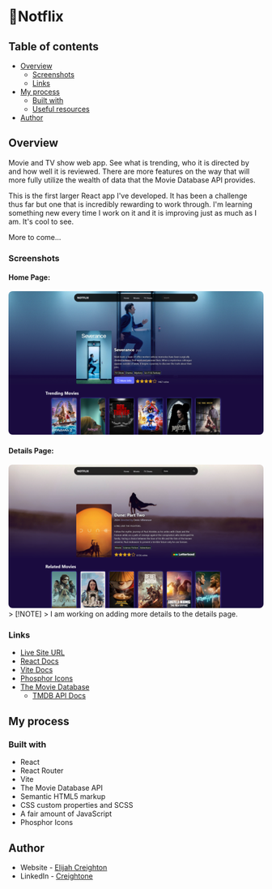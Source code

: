 # 🍿Notflix

## Table of contents

- [Overview](#overview)
  - [Screenshots](#screenshots)
  - [Links](#links)
- [My process](#my-process)
  - [Built with](#built-with)
  - [Useful resources](#useful-resources)
- [Author](#author)

## Overview

Movie and TV show web app. See what is trending, who it is directed by and how well it is reviewed. There are more features on the way that will more fully utilize the wealth of data that the Movie Database API provides.

This is the first larger React app I've developed. It has been a challenge thus far but one that is incredibly rewarding to work through. I'm learning something new every time I work on it and it is improving just as much as I am. It's cool to see.

More to come...

### Screenshots

#### Home Page:
<img src="./src/assets/Home.png" alt="Home Page Screenshot" width="1280" style="border-radius:8px;"/>

#### Details Page:
<img src="./src/assets/Details.png" alt="Details Page Screenshot" width="1280" style="border-radius:8px;"/>
> [!NOTE]
> I am working on adding more details to the details page.

### Links

- [Live Site URL](https://creightoneli.github.io/notflix/)
- [React Docs](https://react.dev/reference/react)
- [Vite Docs](https://vite.dev/guide/)
- [Phosphor Icons](https://phosphoricons.com/)
- [The Movie Database](https://www.themoviedb.org/)
    - [TMDB API Docs](https://developer.themoviedb.org/docs/getting-started)

## My process

### Built with

- React
- React Router
- Vite
- The Movie Database API
- Semantic HTML5 markup
- CSS custom properties and SCSS
- A fair amount of JavaScript
- Phosphor Icons

## Author

- Website - [Elijah Creighton](https://creightoneli.github.io/)
- LinkedIn - [Creightone](www.linkedin.com/in/creightone)